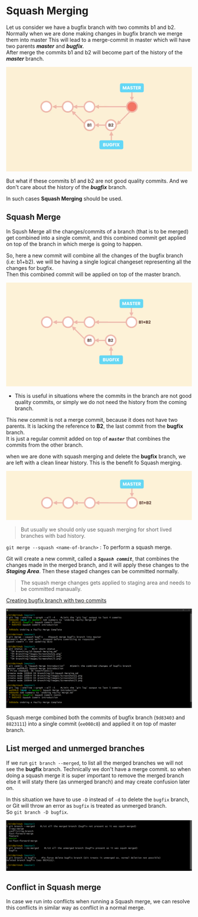 # Squash Merging

Let us consider we have a bugfix branch with two commits b1 and b2.<br>
Normally when we are done making changes in bugfix branch we merge them into master
This will lead to a merge-commit in master which will have two parents **_master_** and **_bugfix_**.<br>
After merge the commits b1 and b2 will become part of the history of the **_master_** branch.

![](./images/Screenshot21.png)

But what if these commits b1 and b2 are not good quality commits. And we don't care about the history of the **_bugfix_** branch. 

In such cases **Squash Merging** should be used. 

## Squash Merge

In Sqush Merge all the changes/commits of a branch (that is to be merged) get combined into a single commit, and this combined commit get applied on top of the branch in which merge is going to happen.

So, here a new commit will combine all the changes of the bugfix branch (i.e: b1+b2). we will be having a single logical changeset representing all the changes for bugfix.<br>
Then this combined commit will be applied on top of the master branch. 

![](./images/Screenshot22.png)

- This is useful in situations where the commits in the branch are not good quality commits, or simply we do not need the history from the coming branch.

This new commit is not a merge commit, because it does not have two parents. It is lacking the reference to **B2**, the last commit from the **bugfix** branch. <br>
It is just a regular commit added on top of ***`master`*** that combines the commits from the other branch.

when we are done with squash merging and delete the **bugfix** branch, we are left with a clean linear history. This is the benefit fo Squash merging. 

![](./images/Screenshot23.png)

> But usually we should only use squash merging for short lived branches with bad history.

 `git merge --squash <name-of-branch>` : To perform a squash merge.
 
Git will create a new commit, called a ***`Squash commit`***, that combines the changes made in the merged branch, and it will apply these changes to the ***Staging Area***. Then these staged changes can be committed normally.

>The squash merge changes gets applied to staging area and needs to be committed manaually.

[Creating bugfix branch with two commits](./images/Screenshot24.png)

![](./images/Screenshot25.png)

Squash merge combined both the commits of bugfix branch (`9d83403` and `8823111`) into a single commit (`ee008c8`) and applied it on top of master branch.

## List merged and unmerged branches

If we run `git branch --merged`, to list all the merged branches we will not see the **bugfix** branch. Technically we don't have a merge commit. so when doing a squash merge it is super important to remove the merged branch else it will staty there (as unmerged branch) and may create confusion later on. 

In this situation we have to use `-D` instead of `-d` to delete the `bugfix` branch, or Git will throw an error as `bugfix` is treated as unmerged branch. <br>
So `git branch -D bugfix`.

![](./images/Screenshot26.png)

## Conflict in Squash merge

In case we run into conflicts when running a Squash merge, we can resolve this conflicts in similar way as conflict in a normal merge.
